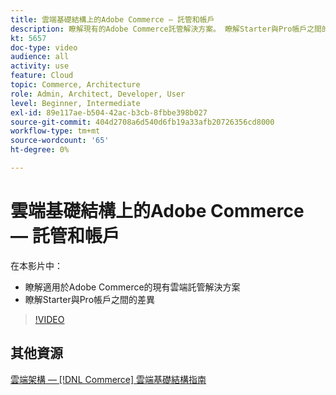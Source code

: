 ```yaml
---
title: 雲端基礎結構上的Adobe Commerce — 託管和帳戶
description: 瞭解現有的Adobe Commerce託管解決方案​。 瞭解Starter與Pro帳戶之間的差​異。
kt: 5657
doc-type: video
audience: all
activity: use
feature: Cloud
topic: Commerce, Architecture
role: Admin, Architect, Developer, User
level: Beginner, Intermediate
exl-id: 89e117ae-b504-42ac-b3cb-8fbbe398b027
source-git-commit: 404d2708a6d540d6fb19a33afb20726356cd8000
workflow-type: tm+mt
source-wordcount: '65'
ht-degree: 0%

---
```


# 雲端基礎結構上的Adobe Commerce — 託管和帳戶

在本影片中：

- 瞭解適用於Adobe Commerce的現有&#x200B;雲端託管解決方案
- 瞭解Starter與Pro帳戶之間的差&#x200B;異

>[!VIDEO](https://video.tv.adobe.com/v/35813?quality=12&learn=on)

## 其他資源

[雲端架構 —  [!DNL Commerce] 雲端基礎結構指南](https://experienceleague.adobe.com/docs/commerce-cloud-service/user-guide/architecture/cloud-architecture.html)
